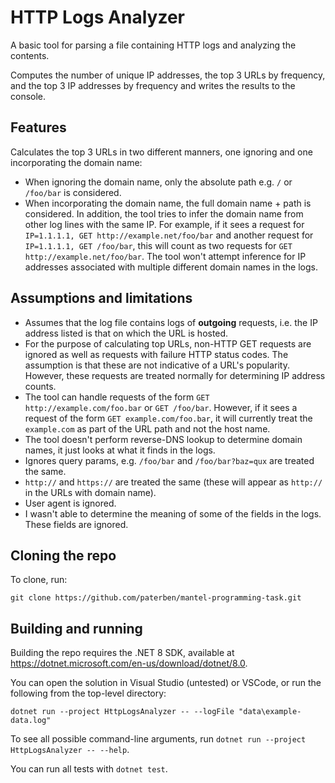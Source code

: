 # HTTP Logs Analyzer

A basic tool for parsing a file containing HTTP logs and analyzing the contents.

Computes the number of unique IP addresses, the top 3 URLs by frequency, and the top 3 IP addresses by frequency and writes the results to the console.

## Features

Calculates the top 3 URLs in two different manners, one ignoring and one incorporating the domain name:

*   When ignoring the domain name, only the absolute path e.g. `/` or `/foo/bar` is considered.
*   When incorporating the domain name, the full domain name + path is considered. In addition, the tool tries to infer the domain name from other log lines with the same IP. For example, if it sees a request for `IP=1.1.1.1, GET http://example.net/foo/bar` and another request for `IP=1.1.1.1, GET /foo/bar`, this will count as two requests for `GET http://example.net/foo/bar`. The tool won't attempt inference for IP addresses associated with multiple different domain names in the logs.

## Assumptions and limitations

*   Assumes that the log file contains logs of **outgoing** requests, i.e. the IP address listed is that on which the URL is hosted.
*   For the purpose of calculating top URLs, non-HTTP GET requests are ignored as well as requests with failure HTTP status codes. The assumption is that these are not indicative of a URL's popularity. However, these requests are treated normally for determining IP address counts.
*   The tool can handle requests of the form `GET http://example.com/foo.bar` or `GET /foo/bar`. However, if it sees a request of the form `GET example.com/foo.bar`, it will currently treat the `example.com` as part of the URL path and not the host name.
*   The tool doesn't perform reverse-DNS lookup to determine domain names, it just looks at what it finds in the logs.
*   Ignores query params, e.g. `/foo/bar` and `/foo/bar?baz=qux` are treated the same.
*   `http://` and `https://` are treated the same (these will appear as `http://` in the URLs with domain name).
*   User agent is ignored.
*   I wasn't able to determine the meaning of some of the fields in the logs. These fields are ignored.

## Cloning the repo

To clone, run:

```shell
git clone https://github.com/paterben/mantel-programming-task.git
```

## Building and running

Building the repo requires the .NET 8 SDK, available at https://dotnet.microsoft.com/en-us/download/dotnet/8.0.

You can open the solution in Visual Studio (untested) or VSCode, or run the following from the top-level directory:

```shell
dotnet run --project HttpLogsAnalyzer -- --logFile "data\example-data.log"
```

To see all possible command-line arguments, run `dotnet run --project HttpLogsAnalyzer -- --help`.

You can run all tests with `dotnet test`.